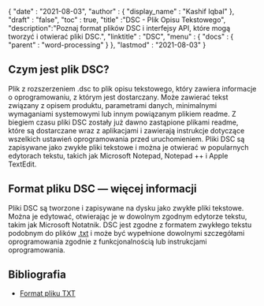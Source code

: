 {
  "date" : "2021-08-03",
  "author" : {
    "display_name" : "Kashif Iqbal"
},
  "draft" : "false",
  "toc" : true,
  "title" :"DSC - Plik Opisu Tekstowego",
  "description":"Poznaj format plików DSC i interfejsy API, które mogą tworzyć i otwierać pliki DSC.",
  "linktitle" : "DSC",
  "menu" : {
    "docs" : {
      "parent" : "word-processing"
}
},
  "lastmod" : "2021-08-03"
}

## Czym jest plik DSC?

Plik z rozszerzeniem .dsc to plik opisu tekstowego, który zawiera informacje o oprogramowaniu, z którym jest dostarczany. Może zawierać tekst związany z opisem produktu, parametrami danych, minimalnymi wymaganiami systemowymi lub innym powiązanym plikiem readme. Z biegiem czasu pliki DSC zostały już dawno zastąpione plikami readme, które są dostarczane wraz z aplikacjami i zawierają instrukcje dotyczące wszelkich ustawień oprogramowania przed uruchomieniem. Pliki DSC są zapisywane jako zwykłe pliki tekstowe i można je otwierać w popularnych edytorach tekstu, takich jak Microsoft Notepad, Notepad ++ i Apple TextEdit.

## Format pliku DSC — więcej informacji

Pliki DSC są tworzone i zapisywane na dysku jako zwykłe pliki tekstowe. Można je edytować, otwierając je w dowolnym zgodnym edytorze tekstu, takim jak Microsoft Notatnik. DSC jest zgodne z formatem zwykłego tekstu podobnym do plików [.txt](/pl/word-processing/txt/) i może być wypełnione dowolnymi szczegółami oprogramowania zgodnie z funkcjonalnością lub instrukcjami oprogramowania.

## Bibliografia

* [Format pliku TXT](https://en.wikipedia.org/wiki/Text_file)

